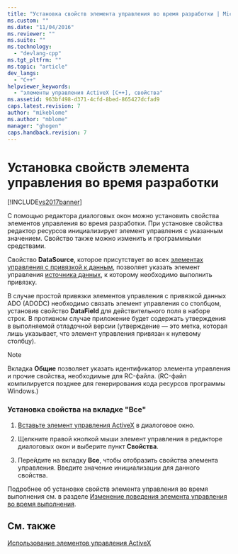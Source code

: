 ```yaml
---
title: "Установка свойств элемента управления во время разработки | Microsoft Docs"
ms.custom: ""
ms.date: "11/04/2016"
ms.reviewer: ""
ms.suite: ""
ms.technology: 
  - "devlang-cpp"
ms.tgt_pltfrm: ""
ms.topic: "article"
dev_langs: 
  - "C++"
helpviewer_keywords: 
  - "элементы управления ActiveX [C++], свойства"
ms.assetid: 963bf498-d371-4cfd-8bed-865427dcfad9
caps.latest.revision: 7
author: "mikeblome"
ms.author: "mblome"
manager: "ghogen"
caps.handback.revision: 7
---
```

# Установка свойств элемента управления во время разработки
[!INCLUDE[vs2017banner](../../assembler/inline/includes/vs2017banner.md)]

С помощью редактора диалоговых окон можно установить свойства элементов управления во время разработки.  При установке свойства редактор ресурсов инициализирует элемент управления с указанным значением.  Свойство также можно изменить и программными средствами.  
  
 Свойство **DataSource**, которое присутствует во всех [элементах управления с привязкой к данным](../../data/ado-rdo/databinding-with-activex-controls-in-visual-cpp.md), позволяет указать элемент управления [источника данных](../../data/ado-rdo/databinding-with-activex-controls-in-visual-cpp.md), к которому необходимо выполнить привязку.  
  
 В случае простой привязки элементов управления с привязкой данных ADO \(ADODC\) необходимо связать элемент управления со столбцом, установив свойство **DataField** для действительного поля в наборе строк.  В противном случае приложение будет содержать утверждения в выполняемой отладочной версии \(утверждение — это метка, которая лишь указывает, что элемент управления привязан к нулевому столбцу\).  
  
> [!NOTE]
>  Вкладка **Общие** позволяет указать идентификатор элемента управления и прочие свойства, необходимые для RC\-файла. \(RC\-файл компилируется позднее для генерирования кода ресурсов программы Windows.\)  
  
### Установка свойства на вкладке "Все"  
  
1.  [Вставьте элемент управления ActiveX](../../data/ado-rdo/inserting-the-control-into-a-visual-cpp-application.md) в диалоговое окно.  
  
2.  Щелкните правой кнопкой мыши элемент управления в редакторе диалоговых окон и выберите пункт **Свойства**.  
  
3.  Перейдите на вкладку **Все**, чтобы отобразить свойства элемента управления.  Введите значение инициализации для данного свойства.  
  
 Подробнее об установке свойств элемента управления во время выполнения см. в разделе [Изменение поведения элемента управления во время выполнения](../../data/ado-rdo/modifying-a-control-s-run-time-behavior.md).  
  
## См. также  
 [Использование элементов управления ActiveX](../Topic/Using%20ActiveX%20Controls.md)